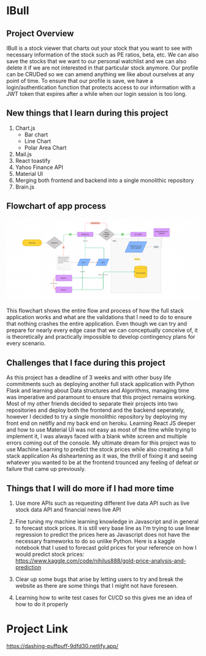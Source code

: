 # IBull

## Project Overview
IBull is a stock viewer that charts out your stock that you want to see with necessary information of the stock such as PE ratios, beta, etc. We can also save the stocks that we want to our personal watchlist and we can also delete it if we are not interested in that particular stock anymore. Our profile can be CRUDed so we can amend anything we like about ourselves at any point of time. To ensure that our profile is save, we have a login/authentication function that protects access to our information with a JWT token that expires after a while when our login session is too long.

## New things that I learn during this project

1. Chart.js
    - Bar chart
    - Line Chart
    - Polar Area Chart
2. Mail.js
3. React toastify
4. Yahoo Finance API
5. Material UI 
6. Merging both frontend and backend into a single monolithic repository
7. Brain.js


## Flowchart of app process
![Figma-Flowchart](public/IBull_flowchart.png)

This flowchart shows the entire flow and process of how the full stack application works and what are the validations that I need to do to ensure that nothing crashes the entire application. Even though we can try and prepare for nearly every edge case that we can conceptually conceive of, it is theoretically and practically impossible to develop contingency plans for every scenario. 

## Challenges that I face during this project

As this project has a deadline of 3 weeks and with other busy life commitments such as deploying another full stack application with Python Flask and learning about Data structures and Algorithms, managing time was imperative and paramount to ensure that this project remains working. Most of my other friends decided to separate their projects into two repositories and deploy both the frontend and the backend seperately, however I decided to try a single monolithic repository by deploying my front end on netifly and my back end on heroku. Learning React JS deeper and how to use Material UI was not easy as most of the time while trying to implement it, I was always faced with a blank white screen and multiple errors coming out of the console. My ultimate dream for this project was to use Machine Learning to predict the stock prices while also creating a full stack application As disheartening as it was, the thrill of fixing it and seeing whatever you wanted to be at the frontend trounced any feeling of defeat or failure that came up previously.


## Things that I will do more if I had more time

1. Use more APIs such as requesting different live data API such as live stock data API and financial news live API

2. Fine tuning my machine learning knowledge in Javascript and in general to forecast stock prices. It is still very base line as I'm trying to use linear regression to predict the prices here as Javascript does not have the necessary frameworks to do so unlike Python. Here is a kaggle notebook that I used to forecast gold prices for your reference on how I would predict stock prices: https://www.kaggle.com/code/nihilus888/gold-price-analysis-and-prediction

3. Clear up some bugs that arise by letting users to try and break the website as there are some things that I might not have foreseen. 

4. Learning how to write test cases for CI/CD so this gives me an idea of how to do it properly



# Project Link
https://dashing-puffpuff-9dfd30.netlify.app/